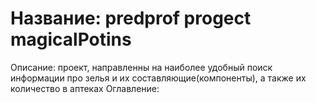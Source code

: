 # Название: predprof progect magicalPotins 
Описание: проект, направленны на наиболее удобный поиск информации про зелья и их составляющие(компоненты), а  также их количество в аптеках
Оглавление:



